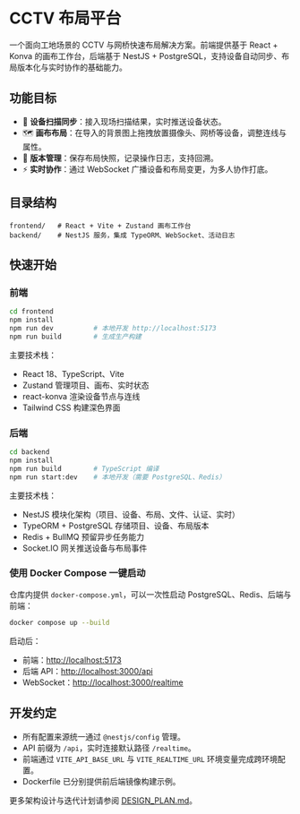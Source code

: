 # CCTV 布局平台

一个面向工地场景的 CCTV 与网桥快速布局解决方案。前端提供基于 React + Konva 的画布工作台，后端基于 NestJS + PostgreSQL，支持设备自动同步、布局版本化与实时协作的基础能力。

## 功能目标

- 📡 **设备扫描同步**：接入现场扫描结果，实时推送设备状态。
- 🗺️ **画布布局**：在导入的背景图上拖拽放置摄像头、网桥等设备，调整连线与属性。
- 🔁 **版本管理**：保存布局快照，记录操作日志，支持回溯。
- ⚡ **实时协作**：通过 WebSocket 广播设备和布局变更，为多人协作打底。

## 目录结构

```
frontend/   # React + Vite + Zustand 画布工作台
backend/    # NestJS 服务，集成 TypeORM、WebSocket、活动日志
```

## 快速开始

### 前端

```bash
cd frontend
npm install
npm run dev          # 本地开发 http://localhost:5173
npm run build        # 生成生产构建
```

主要技术栈：
- React 18、TypeScript、Vite
- Zustand 管理项目、画布、实时状态
- react-konva 渲染设备节点与连线
- Tailwind CSS 构建深色界面

### 后端

```bash
cd backend
npm install
npm run build        # TypeScript 编译
npm run start:dev    # 本地开发（需要 PostgreSQL、Redis）
```

主要技术栈：
- NestJS 模块化架构（项目、设备、布局、文件、认证、实时）
- TypeORM + PostgreSQL 存储项目、设备、布局版本
- Redis + BullMQ 预留异步任务能力
- Socket.IO 网关推送设备与布局事件

### 使用 Docker Compose 一键启动

仓库内提供 `docker-compose.yml`，可以一次性启动 PostgreSQL、Redis、后端与前端：

```bash
docker compose up --build
```

启动后：

- 前端：<http://localhost:5173>
- 后端 API：<http://localhost:3000/api>
- WebSocket：<http://localhost:3000/realtime>

## 开发约定

- 所有配置来源统一通过 `@nestjs/config` 管理。
- API 前缀为 `/api`，实时连接默认路径 `/realtime`。
- 前端通过 `VITE_API_BASE_URL` 与 `VITE_REALTIME_URL` 环境变量完成跨环境配置。
- Dockerfile 已分别提供前后端镜像构建示例。

更多架构设计与迭代计划请参阅 [DESIGN_PLAN.md](DESIGN_PLAN.md)。
